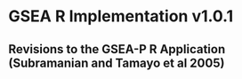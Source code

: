 # GSEA R Implementation v1.0.1
## Revisions to the GSEA-P R Application (Subramanian and Tamayo et al 2005)

